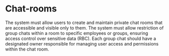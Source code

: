 # Chat-rooms

The system must allow users to create and maintain private chat rooms that are accessible and visible only to them.
The system must allow restriction of group chats within a room to specific employees or groups, ensuring access control over sensitive data (RBC).
Each group chat should have a designated owner responsible for managing user access and permissions within the chat room.
